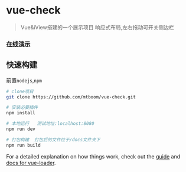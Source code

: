 # vue-check

> Vue&iView搭建的一个展示项目
> 响应式布局,左右拖动可开关侧边栏
### [在线演示](https://mtboom.github.io/vue-check/)

## 快速构建
前置`nodejs`,`npm`
``` bash
# clone项目
git clone https://github.com/mtboom/vue-check.git

# 安装必要插件
npm install

# 本地运行   测试地址:localhost:8080
npm run dev

# 打包构建  打包后的文件位于/docs文件夹下
npm run build

```

For a detailed explanation on how things work, check out the [guide](http://vuejs-templates.github.io/webpack/) and [docs for vue-loader](http://vuejs.github.io/vue-loader).
